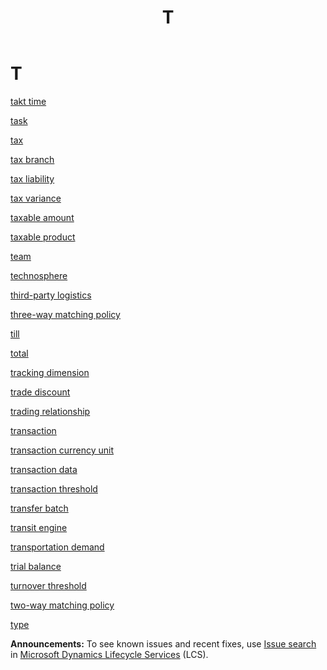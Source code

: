 ﻿---
title: T
TOCTitle: T
ms:assetid: DynamicsAXGlossary.T
ms:mtpsurl: https://technet.microsoft.com/en-us/library/dynamicsaxglossary.t(v=AX.60)
ms:contentKeyID: 36058023
ms.date: 08/25/2014
mtps_version: v=AX.60
---

# T

[takt time](takt-time.md)

[task](task.md)

[tax](tax.md)

[tax branch](tax-branch.md)

[tax liability](tax-liability.md)

[tax variance](tax-variance.md)

[taxable amount](taxable-amount.md)

[taxable product](taxable-product.md)

[team](team.md)

[technosphere](technosphere.md)

[third-party logistics](third-party-logistics.md)

[three-way matching policy](three-way-matching-policy.md)

[till](till.md)

[total](total.md)

[tracking dimension](tracking-dimension.md)

[trade discount](trade-discount.md)

[trading relationship](trading-relationship.md)

[transaction](transaction.md)

[transaction currency unit](transaction-currency-unit.md)

[transaction data](transaction-data.md)

[transaction threshold](transaction-threshold.md)

[transfer batch](transfer-batch.md)

[transit engine](transit-engine.md)

[transportation demand](transportation-demand.md)

[trial balance](trial-balance.md)

[turnover threshold](turnover-threshold.md)

[two-way matching policy](two-way-matching-policy.md)

[type](type.md)

  
**Announcements:** To see known issues and recent fixes, use [Issue search](http://go.microsoft.com/fwlink/?linkid=389258) in [Microsoft Dynamics Lifecycle Services](http://go.microsoft.com/fwlink/?linkid=306505) (LCS).

